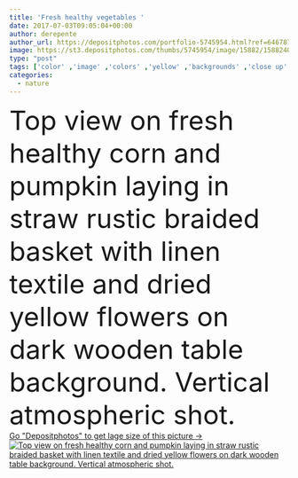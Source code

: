 ```yaml
---
title: 'Fresh healthy vegetables '
date: 2017-07-03T09:05:04+00:00
author: derepente
author_url: https://depositphotos.com/portfolio-5745954.html?ref=64678756
image: https://st3.depositphotos.com/thumbs/5745954/image/15882/158824046/api_thumb_450.jpg?forcejpeg=true
type: "post"
tags: ['color' ,'image' ,'colors' ,'yellow' ,'backgrounds' ,'close up' ,'design' ,'decoration' ,'holiday' ,'concepts' ,'season' ,'summer' ,'nature' ,'growth' ,'plant' ,'rural' ,'autumn' ,'healthy' ,'food' ,'ingredient' ,'crop' ,'ripe' ,'vegetable' ,'eating' ,'freshness' ,'rustic' ,'harvest' ,'basket' ,'vegetarian' ,'farm' ,'agriculture' ,'refreshment' ,'lifestyle' ,'still' ,'organic' ,'gardening' ,'harvesting' ,'collection' ,'pumpkin' ,'non urban' ,'vegan' ,'gather' ]
categories: 
  - nature
---
```

<div aling="center">
            <font size="60"> Top view on fresh healthy corn and pumpkin laying in straw rustic braided basket with linen textile and dried yellow flowers on dark wooden table background. Vertical atmospheric shot.</font>   
</div>
<div>
    <a href='https://st3.depositphotos.com/thumbs/5745954/image/15882/158824046/api_thumb_450.jpg?forcejpeg=true?ref=64678756' target=_blank > Go "Depositphotos" to get lage size of this picture ->
        <img href='https://st3.depositphotos.com/thumbs/5745954/image/15882/158824046/api_thumb_450.jpg?forcejpeg=true?ref=64678756' src='https://st3.depositphotos.com/5745954/15882/i/950/depositphotos_158824046-stock-photo-fresh-healthy-vegetables.jpg?forcejpeg=true' alt='Top view on fresh healthy corn and pumpkin laying in straw rustic braided basket with linen textile and dried yellow flowers on dark wooden table background. Vertical atmospheric shot.' >
    </a>
</div>
